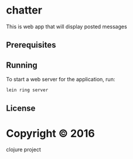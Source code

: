 # chatter

This is web app that will display posted messages

## Prerequisites



## Running

To start a web server for the application, run:

    lein ring server

## License

Copyright © 2016 
=======
clojure project
